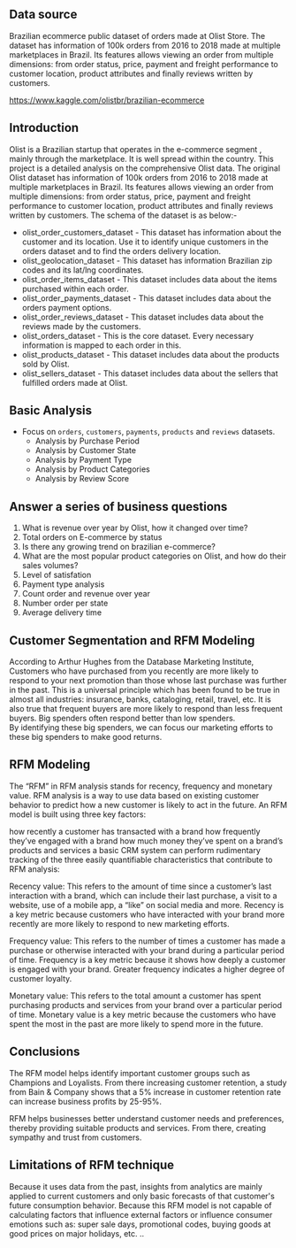 ## Data source
Brazilian ecommerce public dataset of orders made at Olist Store. The dataset has information of 100k orders from 2016 to 2018 made at multiple marketplaces in Brazil. Its features allows viewing an order from multiple dimensions: from order status, price, payment and freight performance to customer location, product attributes and finally reviews written by customers.

https://www.kaggle.com/olistbr/brazilian-ecommerce

## Introduction
Olist is a Brazilian startup that operates in the e-commerce segment , mainly through the marketplace. It is well spread within the country. This project is a detailed analysis on the comprehensive Olist data. The original Olist dataset has information of 100k orders from 2016 to 2018 made at multiple marketplaces in Brazil. Its features allows viewing an order from multiple dimensions: from order status, price, payment and freight performance to customer location, product attributes and finally reviews written by customers. The schema of the dataset is as below:-


* olist_order_customers_dataset - This dataset has information about the customer and its location. Use it to identify unique customers in the orders dataset and to find the orders delivery location.
* olist_geolocation_dataset - This dataset has information Brazilian zip codes and its lat/lng coordinates.
* olist_order_items_dataset - This dataset includes data about the items purchased within each order.
* olist_order_payments_dataset - This dataset includes data about the orders payment options.
* olist_order_reviews_dataset - This dataset includes data about the reviews made by the customers.
* olist_orders_dataset - This is the core dataset. Every necessary information is mapped to each order in this.
* olist_products_dataset - This dataset includes data about the products sold by Olist.
* olist_sellers_dataset - This dataset includes data about the sellers that fulfilled orders made at Olist.



## Basic Analysis
 - Focus on  `orders`, `customers`, `payments`, `products` and `reviews` datasets.  
    * Analysis by Purchase Period
    * Analysis by Customer State
    * Analysis by Payment Type
    * Analysis by Product Categories
    * Analysis by Review Score
## Answer a series of business questions
1. What is revenue over year by Olist, how it changed over time?
2. Total orders on E-commerce by status
3. Is there any growing trend on brazilian e-commerce?
4. What are the most popular product categories on Olist, and how do their sales volumes?
5. Level of satisfation
6. Payment type analysis
7. Count order and revenue over year
8. Number order per state
9. Average delivery time
   
## Customer Segmentation and RFM Modeling
According to Arthur Hughes from the Database Marketing Institute, Customers who have purchased from you recently are more likely to respond to your next promotion than those whose last purchase was further in the past. This is a universal principle which has been found to be true in almost all industries: insurance, banks, cataloging, retail, travel, etc. It is also true that frequent buyers are more likely to respond than less frequent buyers. Big spenders often respond better than low spenders. <br>
By identifying these big spenders, we can focus our marketing efforts to these big spenders to make good returns.
## RFM Modeling
The “RFM” in RFM analysis stands for recency, frequency and monetary value. RFM analysis is a way to use data based on existing customer behavior to predict how a new customer is likely to act in the future. An RFM model is built using three key factors:

how recently a customer has transacted with a brand how frequently they’ve engaged with a brand how much money they’ve spent on a brand’s products and services a basic CRM system can perform rudimentary tracking of the three easily quantifiable characteristics that contribute to RFM analysis:

Recency value: This refers to the amount of time since a customer’s last interaction with a brand, which can include their last purchase, a visit to a website, use of a mobile app, a “like” on social media and more. Recency is a key metric because customers who have interacted with your brand more recently are more likely to respond to new marketing efforts.

Frequency value: This refers to the number of times a customer has made a purchase or otherwise interacted with your brand during a particular period of time. Frequency is a key metric because it shows how deeply a customer is engaged with your brand. Greater frequency indicates a higher degree of customer loyalty.

Monetary value: This refers to the total amount a customer has spent purchasing products and services from your brand over a particular period of time. Monetary value is a key metric because the customers who have spent the most in the past are more likely to spend more in the future.

## Conclusions
The RFM model helps identify important customer groups such as Champions and Loyalists. From there increasing customer retention, a study from Bain & Company shows that a 5% increase in customer retention rate can increase business profits by 25-95%.

RFM helps businesses better understand customer needs and preferences, thereby providing suitable products and services. From there, creating sympathy and trust from customers.
## Limitations of RFM technique
Because it uses data from the past, insights from analytics are mainly applied to current customers and only basic forecasts of that customer's future consumption behavior. Because this RFM model is not capable of calculating factors that influence external factors or influence consumer emotions such as: super sale days, promotional codes, buying goods at good prices on major holidays, etc. ..


